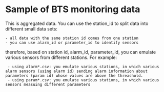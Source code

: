 # Sample of BTS monitoring data
This is aggregated data. You can use the station_id to split data into 
different small data sets:

    - all data with the same station id comes from one station
    - you can use alarm_id or parameter_id to identify sensors

therefore, based on station id, alarm_id, parameter_id, you can emulate 
various sensors from different stations. For example:

     - using alarm*.csv: you emulate various stations, in which various alarm sensors (using alarm id) sending alarm information about parameters (param id) whose values are above the threashold.
     - using param*.csv: you emulate various stations, in which various sensors measuing different parameters



